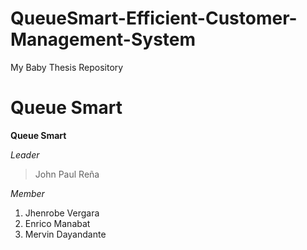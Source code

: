 # QueueSmart-Efficient-Customer-Management-System
My Baby Thesis Repository

# Queue Smart

**Queue Smart**

*Leader*
> John Paul Reña

*Member*
1. Jhenrobe Vergara
2. Enrico Manabat
3. Mervin Dayandante
